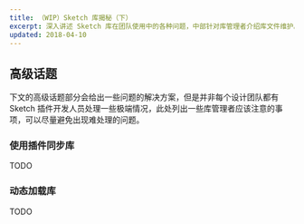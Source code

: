 ```yaml
---
title: （WIP）Sketch 库揭秘（下）
excerpt: 深入讲述 Sketch 库在团队使用中的各种问题，中部针对库管理者介绍库文件维护。
updated: 2018-04-10
---
```


## 高级话题

下文的高级话题部分会给出一些问题的解决方案，但是并非每个设计团队都有 Sketch 插件开发人员处理一些极端情况，此处列出一些库管理者应该注意的事项，可以尽量避免出现难处理的问题。



### 使用插件同步库

TODO

### 动态加载库

TODO